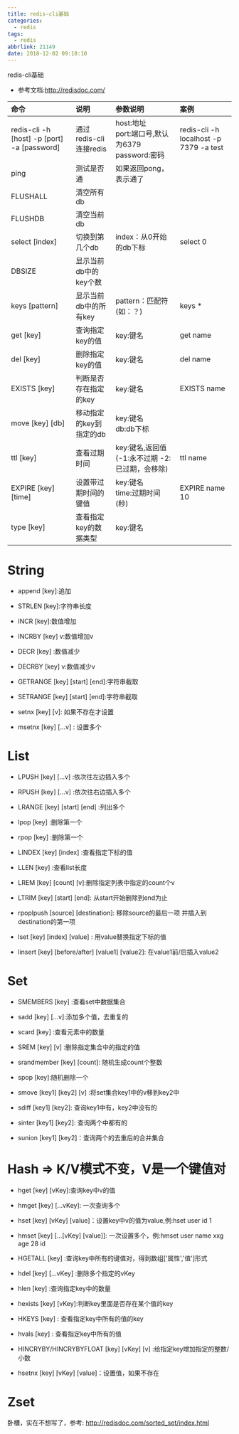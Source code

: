 ```yaml
---
title: redis-cli基础
categories:
  - redis
tags:
  - redis
abbrlink: 21149
date: 2018-12-02 09:10:10
---
```


redis-cli基础
<!-- more -->

- 参考文档:http://redisdoc.com/


| 命令 | 说明 | 参数说明 | 案例
| :--- | :--- | :--- | :--- 
|redis-cli -h [host] -p [port] -a [password]| 通过redis-cli连接redis | host:地址<br>port:端口号,默认为6379<br> password:密码 | redis-cli -h localhost -p 7379 -a test
| ping | 测试是否通 | 如果返回pong，表示通了 | 
| FLUSHALL | 清空所有db |  | 
| FLUSHDB | 清空当前db |  | 
| select [index] | 切换到第几个db | index：从0开始的db下标 | select 0
| DBSIZE | 显示当前db中的key个数  |  | 
| keys [pattern] | 显示当前db中的所有key | pattern：匹配符(如：？) |  keys *
| get [key] | 查询指定key的值 | key:键名  |  get name
| del [key] | 删除指定key的值 | key:键名  |  del name
| EXISTS [key] | 判断是否存在指定的key  | key:键名 |  EXISTS name
| move [key] [db] | 移动指定的key到指定的db |key:键名<br> db:db下标  | 
| ttl [key] | 查看过期时间  | key:键名,返回值(-1:永不过期 -2:已过期，会移除) |  ttl name
| EXPIRE [key] [time] | 设置带过期时间的键值 | key:键名<br>time:过期时间(秒)<br>| EXPIRE name 10
| type [key]| 查看指定key的数据类型 | key:键名| 

# String
- append [key]:追加   

- STRLEN [key]:字符串长度

- INCR [key]:数值增加 

- INCRBY [key] v:数值增加v

- DECR [key] :数值减少

- DECRBY [key] v:数值减少v

- GETRANGE [key] [start] [end]:字符串截取

- SETRANGE [key] [start] [end]:字符串截取

- setnx [key] [v]: 如果不存在才设置

- msetnx [key] [...v] : 设置多个

# List
- LPUSH [key] [...v] :依次往左边插入多个

- RPUSH [key] [...v] :依次往右边插入多个

- LRANGE [key] [start] [end] :列出多个

- lpop [key] :删除第一个

- rpop [key] :删除第一个

- LINDEX [key] [index] :查看指定下标的值

- LLEN [key] :查看list长度

- LREM [key] [count] [v]:删除指定列表中指定的count个v

- LTRIM [key] [start] [end]: 从start开始删除到end为止

- rpoplpush [source] [destination]: 移除source的最后一项 并插入到destination的第一项

- lset [key] [index] [value] : 用value替换指定下标的值

- linsert [key] [before/after] [value1] [value2]: 在value1前/后插入value2

# Set
- SMEMBERS [key] :查看set中数据集合

- sadd [key] [...v]:添加多个值，去重复的

- scard [key] :查看元素中的数量

- SREM [key] [v] :删除指定集合中的指定的值

- srandmember [key] [count]: 随机生成count个整数

- spop [key]:随机删除一个

- smove [key1] [key2] [v] :将set集合key1中的v移到key2中

- sdiff [key1] [key2]: 查询key1中有，key2中没有的

- sinter [key1] [key2]: 查询两个中都有的

- sunion [key1] [key2]：查询两个的去重后的合并集合

# Hash => K/V模式不变，V是一个键值对

- hget [key] [vKey]:查询key中v的值

- hmget [key] [...vKey]: 一次查询多个

- hset [key] [vKey] [value]：设置key中v的值为value,例:hset user id 1

- hmset [key] [...[vKey] [value]]: 一次设置多个，例:hmset user name xxg age 28 id

- HGETALL [key] :查询key中所有的键值对，得到数组['属性','值']形式

- hdel [key] [...vKey] :删除多个指定的vKey

- hlen [key] :查询指定key中的数量

- hexists [key] [vKey]:判断key里面是否存在某个值的key

- HKEYS [key] : 查看指定key中所有的值的key

- hvals [key] : 查看指定key中所有的值

- HINCRYBY/HINCRYBYFLOAT [key] [vKey] [v] :给指定key增加指定的整数/小数

- hsetnx [key] [vKey] [value]：设置值，如果不存在

# Zset 

卧槽，实在不想写了，参考: http://redisdoc.com/sorted_set/index.html